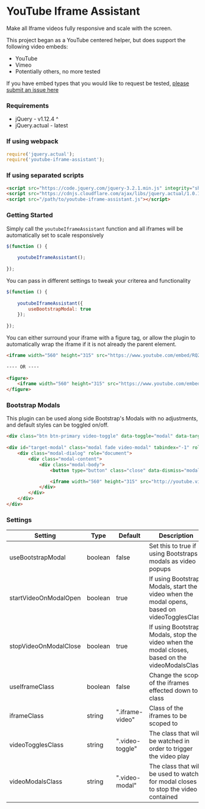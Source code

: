 # YouTube Iframe Assistant

Make all Iframe videos fully responsive and scale with the screen.

This project began as a YouTube centered helper, but does support the following video embeds:

- YouTube
- Vimeo
- Potentially others, no more tested

If you have embed types that you would like to request be tested, [please submit an issue here](https://github.com/trevorllarson/youtube-iframe-assistant/issues "Issues")

### Requirements
- jQuery - v1.12.4 ^
- jQuery.actual - latest

### If using webpack

```js
require('jquery.actual');
require('youtube-iframe-assistant');
```

### If using separated scripts

```html
<script src="https://code.jquery.com/jquery-3.2.1.min.js" integrity="sha256-hwg4gsxgFZhOsEEamdOYGBf13FyQuiTwlAQgxVSNgt4=" crossorigin="anonymous"></script>
<script src="https://cdnjs.cloudflare.com/ajax/libs/jquery.actual/1.0.19/jquery.actual.min.js"></script>
<script src="/path/to/youtube-iframe-assistant.js"></script>
```

### Getting Started

Simply call the `youtubeIframeAssistant` function and all iframes will be automatically set to scale responsively

```js
$(function () {
 
    youtubeIframeAssistant();
 
});
```

You can pass in different settings to tweak your criterea and functionality

```js
$(function () {
 
    youtubeIframeAssistant({
        useBootstrapModal: true
    });
 
});
```

You can either surround your iframe with a figure tag, or allow the plugin to automatically wrap the iframe if it is not already the parent element.

```html
<iframe width="560" height="315" src="https://www.youtube.com/embed/RQ2BHsL4C0I?rel=0&amp;controls=0&amp;showinfo=0" frameborder="0" allowfullscreen></iframe>
 
---- OR ----
 
<figure>
    <iframe width="560" height="315" src="https://www.youtube.com/embed/RQ2BHsL4C0I?rel=0&amp;controls=0&amp;showinfo=0" frameborder="0" allowfullscreen></iframe>
</figure>
```

### Bootstrap Modals

This plugin can be used along side Bootstrap's Modals with no adjustments, and default styles can be toggled on/off. 

```html
<div class="btn btn-primary video-toggle" data-toggle="modal" data-target="#target-modal">Open Video</div>
 
<div id="target-modal" class="modal fade video-modal" tabindex="-1" role="dialog">
    <div class="modal-dialog" role="document">
        <div class="modal-content">
            <div class="modal-body">
                <button type="button" class="close" data-dismiss="modal" aria-label="Close"><span aria-hidden="true">&times;</span></button>

                <iframe width="560" height="315" src="http://youtube.videosrc" frameborder="0" allowfullscreen></iframe>
            </div>
        </div>
    </div>
</div>
```

### Settings

| Setting | Type | Default | Description |
| ------- | ---- | ------- | ----------- |
| useBootstrapModal | boolean | false | Set this to true if using Bootstraps modals as video popups |
| startVideoOnModalOpen | boolean | true | If using Bootstrap Modals, start the video when the modal opens, based on videoTogglesClass |
| stopVideoOnModalClose | boolean | true | If using Bootstrap Modals, stop the video when the modal closes, based on the videoModalsClass |
| useIframeClass | boolean | false | Change the scope of the iframes effected down to a class |
| iframeClass | string | ".iframe-video" | Class of the iframes to be scoped to |
| videoTogglesClass | string | ".video-toggle" | The class that will be watched in order to trigger the video play |
| videoModalsClass | string | ".video-modal" | The class that will be used to watch for modal closes to stop the video contained |